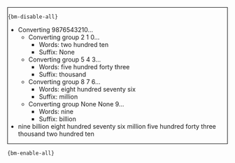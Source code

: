<div style="border:1px solid black;">

`{bm-disable-all}`

 * Converting 9876543210...
   * Converting group 2 1 0...
     * Words: two hundred ten
     * Suffix: None
   * Converting group 5 4 3...
     * Words: five hundred forty three
     * Suffix: thousand
   * Converting group 8 7 6...
     * Words: eight hundred seventy six
     * Suffix: million
   * Converting group None None 9...
     * Words:  nine
     * Suffix: billion
 * nine billion eight hundred seventy six million five hundred forty three thousand two hundred ten 
</div>

`{bm-enable-all}`

